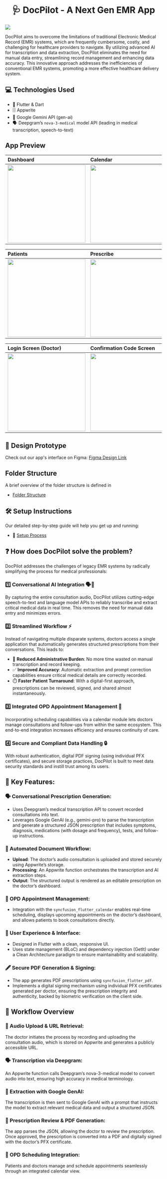 <div align="center">
<h1> 🩺 DocPilot - A Next Gen EMR App </h1>
</div>

![](docs/assets/demo.gif)

DocPilot aims to overcome the limitations of traditional Electronic Medical Record (EMR) systems, which are frequently cumbersome, costly, and challenging for healthcare providers to navigate. By utilizing advanced AI for transcription and data extraction, DocPilot eliminates the need for manual data entry, streamlining record management and enhancing data accuracy. This innovative approach addresses the inefficiencies of conventional EMR systems, promoting a more effective healthcare delivery system. 

## 💻 Technologies Used

- 🎯 Flutter & Dart
- 🗄️ Appwrite
- 🤖 Google Gemini API (gen-ai)
- 🗣️ Deepgram’s `nova-3-medical` model API (leading  in medical transcription, speech-to-text)

##  App Preview

<div align="center">
  
| Dashboard | Calendar | Manage Patient |
| :---         |     :---      |          :--- |
| <img src= "https://github.com/user-attachments/assets/4f461c03-692a-4657-9deb-099e6c7e8395" width="250" height="auto" />  | <img src="https://github.com/user-attachments/assets/1bfcd307-dc0b-4b13-a90e-70447a61e016" width="250" height="auto" />    | <img src="https://github.com/user-attachments/assets/7f97d944-0976-47fd-8a30-480ced123a1c" width="250" height="auto" />    |

| Patients | Prescribe | Generated Prescription |
| :---         |     :---      |          :--- |
|  <img src="https://github.com/user-attachments/assets/e173dc6d-cdbe-4754-8002-d6fb81747c85" width="250" height="auto" /> | <img src="https://github.com/user-attachments/assets/0483d5bf-65f0-407f-9570-e86df91a7776" width="250" height="auto" />   |  <img src="https://github.com/user-attachments/assets/0bbf2b0e-a809-41c3-a542-749a656a5a99" width="250" height="auto"/>    |

| Login Screen (Doctor) | Confirmation Code Screen | Login Screen (Patient) |
| :---         |     :---      |          :--- |
|  <img src="https://github.com/user-attachments/assets/c96e7a74-916e-4663-8b44-f809461d4e15" width="250" height="auto" /> | <img src="https://github.com/user-attachments/assets/0bbf2b0e-a809-41c3-a542-749a656a5a99" width="250" height="auto" />   |  <img src="https://github.com/user-attachments/assets/26b93a0d-e17d-4a0c-98cd-190f6279da76" width="250" height="auto"/>    |
</div>

## 🎨 Design Prototype
Check out our app's interface on Figma: [Figma Design Link](https://www.figma.com/design/pD32RZaskUitWMr7nv8nfy/DocPilot?node-id=0-1&t=YoRZ8aAP355lRChq-1)

## Folder Structure

A brief overview of the folder structure is defined in

- [Folder Structure](./Docs/FOLDER_STRUCTURE.md)

## 🛠️ Setup Instructions
Our detailed step-by-step guide will help you get up and running:

- 📄 [Setup Process](./Docs/SETUP.md)

## ❓ How does DocPilot solve the problem?

DocPilot addresses the challenges of legacy EMR systems by radically simplifying the process for medical professionals:

### 1️⃣ Conversational AI Integration 🗣️🤖

By capturing the entire consultation audio, DocPilot utilizes cutting-edge speech-to-text and language model APIs to reliably transcribe and extract critical medical data in real time. This removes the need for manual data entry and minimizes errors.

### 2️⃣ Streamlined Workflow ⚡

Instead of navigating multiple disparate systems, doctors access a single application that automatically generates structured prescriptions from their conversations. This leads to:

- 📝 **Reduced Administrative Burden**: No more time wasted on manual transcription and record keeping.
- ✅ **Improved Accuracy**: Automatic extraction and prompt correction capabilities ensure critical medical details are correctly recorded.
- ⏱️ **Faster Patient Turnaround**: With a digital-first approach, prescriptions can be reviewed, signed, and shared almost instantaneously.

### 3️⃣ Integrated OPD Appointment Management 📅

Incorporating scheduling capabilities via a calendar module lets doctors manage consultations and follow-ups from within the same ecosystem. This end-to-end integration increases efficiency and ensures continuity of care.

### 4️⃣ Secure and Compliant Data Handling 🔒

With robust authentication, digital PDF signing (using individual PFX certificates), and secure storage practices, DocPilot is built to meet data security standards and instill trust among its users.

## 🌟 Key Features:

### 🗣️ Conversational Prescription Generation:

- Uses Deepgram’s medical transcription API to convert recorded consultations into text. 
- Leverages Google GenAI (e.g., gemini-pro) to parse the transcription and generate a structured JSON prescription that includes symptoms, diagnosis, medications (with dosage and frequency), tests, and follow-up instructions.

### 📄 Automated Document Workflow:

- **Upload**: The doctor’s audio consultation is uploaded and stored securely using Appwrite’s storage.
- **Processing**: An Appwrite function orchestrates the transcription and AI extraction steps.
- **Output**: The structured output is rendered as an editable prescription on the doctor’s dashboard.

### 📅 OPD Appointment Management:

- Integration with the `syncfusion_flutter_calendar` enables real-time scheduling, displays upcoming appointments on the doctor’s dashboard, and allows patients to book consultations directly.

### 🎨 User Experience & Interface:

- Designed in Flutter with a clean, responsive UI.
- Uses state management (BLoC) and dependency injection (GetIt) under a Clean Architecture paradigm to ensure maintainability and scalability.

### 🖋️ Secure PDF Generation & Signing:

- The app generates PDF prescriptions using `syncfusion_flutter_pdf`.
- Implements a digital signing mechanism using individual PFX certificates generated per doctor, ensuring the prescription integrity and authenticity, backed by biometric verification on the client side.

## 🔄 Workflow Overview

### 🎤 Audio Upload & URL Retrieval:

The doctor initiates the process by recording and uploading the consultation audio, which is stored on Appwrite and generates a publicly accessible URL.

### 🗣️ Transcription via Deepgram:

An Appwrite function calls Deepgram’s nova-3-medical model to convert audio into text, ensuring high accuracy in medical terminology.

### 🤖 Extraction with Google GenAI:

The transcription is then sent to Google GenAI with a prompt that instructs the model to extract relevant medical data and output a structured JSON.

### 📝 Prescription Review & PDF Generation:

The app parses the JSON, allowing the doctor to review the prescription. Once approved, the prescription is converted into a PDF and digitally signed with the doctor’s PFX certificate.

### 📅 OPD Scheduling Integration:

Patients and doctors manage and schedule appointments seamlessly through an integrated calendar view.
